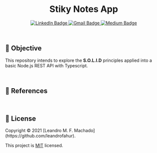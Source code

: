 <h1 align="center"><strong>Stiky Notes App</strong></h1>
<p align="center">
<a href="https://www.linkedin.com/in/leandro-miranda-fahur-machado/">
    <img src="http://img.shields.io/badge/-LinkedIn-0077B5?style=for-the-badge&logo=Linkedin&logoColor=white&link=https://www.linkedin.com/in/leandro-miranda-fahur-machado/" alt="LinkedIn Badge" />
</a>
<a href="mailto:fahurleandro@gmail.com">
    <img src="http://img.shields.io/badge/-Gmail-D14836?style=for-the-badge&logo=Gmail&logoColor=white&link=mailto:fahurleandro@gmail.com" alt="Gmail Badge" />
</a>
<a href="https://medium.com/@leandrofahur_">
    <img src="https://img.shields.io/badge/-Medium-333333?style=for-the-badge&logo=Medium&logoColor=white=https://medium.com/@leandrofahur_" alt="Medium Badge" />
</a>
</p>

<br/>

<!-- <img align="center" src="./images/solid-modified.jpeg" alt="SOLID cover image" width="100%"/>
<h6 align="center">Source: Photo by <a href="https://unsplash.com/photos/pgSkeh0yl8o">Christopher Robin Ebbinghaus</a> from unsplash (modified)</h6>
<br/> -->

<h2>🎯 <strong>Objective</strong></h2>
<p>This repository intends to explore the <strong>S.O.L.I.D</strong> principles applied into a basic Node.js REST API with Typescript.</p>
<br/>

<!-- <h2>🔍 <strong>S.O.L.I.D</strong></h2>
<p>The acronym <strong>S.O.L.I.D</strong> stands for:</p>
<ul>
  <li><strong><u>S</u></strong>ingle Responsability Principle</li>
  <li><strong><u>O</u></strong>pen-Closed Principle</li>
  <li><strong><u>L</u></strong>iskov Substitution Principle</li>
  <li><strong><u>I</u></strong>nterface Segregation Principle</li>
  <li><strong><u>D</u></strong>ependency Inversion Principle</li>
</ul>

<br/> -->

<h2>📝 <strong>References</strong></h2>
<!-- <ol>
  <p>S.O.L.I.D related:</p>
  <li>
    <a href="https://www.digitalocean.com/community/conceptual_articles/s-o-l-i-d-the-first-five-principles-of-object-oriented-design">
        SOLID: The First 5 Principles of Object Oriented Design
    </a>
  </li>
</ol> -->
<br/>

<h2>🔐 <strong>License</strong></h2>
<p>Copyright © 2021 [Leandro M. F. Machado](https://github.com/leandrofahur).</p>
<p>This project is <a href="./LICENSE">MIT</a> licensed.</p>
